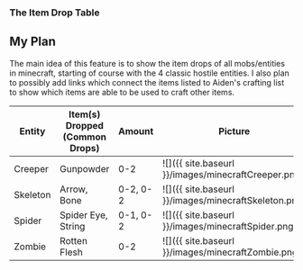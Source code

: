 <style>
    img {
        height:100px;
        width:auto
    }
</style>

### The Item Drop Table

## My Plan

The main idea of this feature is to show the item drops of all mobs/entities in minecraft, starting of course with the 4 classic hostile entities. I also plan to possibly add links which connect the items listed to Aiden's crafting list to show which items are able to be used to craft other items.

| Entity  | Item(s) Dropped (Common Drops)  | Amount  | Picture  |
|---|---|---|---|
| Creeper  | Gunpowder  | 0-2  | ![]({{ site.baseurl }}/images/minecraftCreeper.png) |
| Skeleton  | Arrow, Bone   | 0-2, 0-2  | ![]({{ site.baseurl }}/images/minecraftSkeleton.png) |
| Spider  | Spider Eye, String  | 0-1, 0-2  | ![]({{ site.baseurl }}/images/minecraftSpider.png) |
| Zombie  | Rotten Flesh  | 0-2  | ![]({{ site.baseurl }}/images/minecraftZombie.png) |